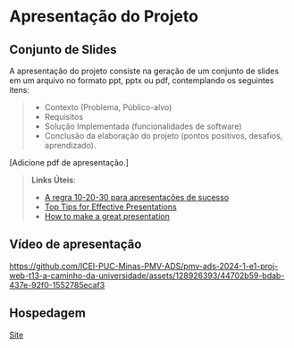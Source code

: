 # Apresentação do Projeto

## Conjunto de Slides

A apresentação do projeto consiste na geração de um conjunto de slides em um arquivo no formato ppt, pptx ou pdf, contemplando os seguintes itens:

> - Contexto (Problema, Público-alvo)
> - Requisitos
> - Solução Implementada (funcionalidades de software)
> - Conclusão da elaboração do projeto (pontos positivos, desafios, aprendizado).

[Adicione pdf de apresentação.]

> **Links Úteis**:
> - [A regra 10-20-30 para apresentações de sucesso](https://revistapegn.globo.com/Noticias/noticia/2014/07/regra-10-20-30-para-apresentacoes-de-sucesso.html)
> - [Top Tips for Effective Presentations](https://www.skillsyouneed.com/present/presentation-tips.html)
> - [How to make a great presentation](https://www.ted.com/playlists/574/how_to_make_a_great_presentation)

## Vídeo de apresentação

https://github.com/ICEI-PUC-Minas-PMV-ADS/pmv-ads-2024-1-e1-proj-web-t13-a-caminho-da-universidade/assets/128926393/44702b59-bdab-437e-92f0-1552785ecaf3


## Hospedagem

[Site](https://icei-puc-minas-pmv-ads.github.io/pmv-ads-2024-1-e1-proj-web-t13-a-caminho-da-universidade/src/index.html)
